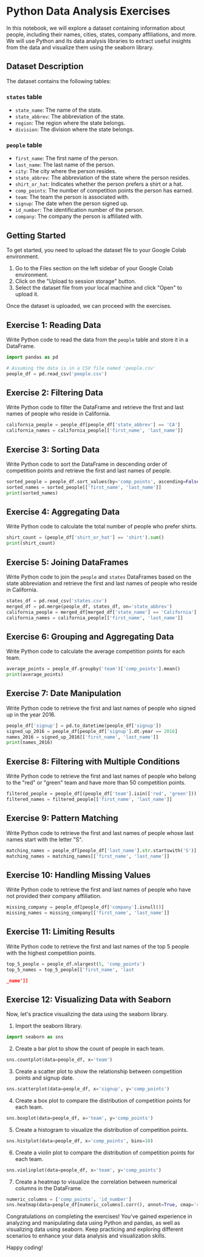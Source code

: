 # Python Data Analysis Exercises

In this notebook, we will explore a dataset containing information about people, including their names, cities, states, company affiliations, and more. We will use Python and its data analysis libraries to extract useful insights from the data and visualize them using the seaborn library.

## Dataset Description

The dataset contains the following tables:

### `states` table

- `state_name`: The name of the state.
- `state_abbrev`: The abbreviation of the state.
- `region`: The region where the state belongs.
- `division`: The division where the state belongs.

### `people` table

- `first_name`: The first name of the person.
- `last_name`: The last name of the person.
- `city`: The city where the person resides.
- `state_abbrev`: The abbreviation of the state where the person resides.
- `shirt_or_hat`: Indicates whether the person prefers a shirt or a hat.
- `comp_points`: The number of competition points the person has earned.
- `team`: The team the person is associated with.
- `signup`: The date when the person signed up.
- `id_number`: The identification number of the person.
- `company`: The company the person is affiliated with.

## Getting Started

To get started, you need to upload the dataset file to your Google Colab environment.

1. Go to the Files section on the left sidebar of your Google Colab environment.
2. Click on the "Upload to session storage" button.
3. Select the dataset file from your local machine and click "Open" to upload it.

Once the dataset is uploaded, we can proceed with the exercises.

## Exercise 1: Reading Data

Write Python code to read the data from the `people` table and store it in a DataFrame.

```python
import pandas as pd

# Assuming the data is in a CSV file named 'people.csv'
people_df = pd.read_csv('people.csv')
```

## Exercise 2: Filtering Data

Write Python code to filter the DataFrame and retrieve the first and last names of people who reside in California.

```python
california_people = people_df[people_df['state_abbrev'] == 'CA']
california_names = california_people[['first_name', 'last_name']]
```

## Exercise 3: Sorting Data

Write Python code to sort the DataFrame in descending order of competition points and retrieve the first and last names of people.

```python
sorted_people = people_df.sort_values(by='comp_points', ascending=False)
sorted_names = sorted_people[['first_name', 'last_name']]
print(sorted_names)
```

## Exercise 4: Aggregating Data

Write Python code to calculate the total number of people who prefer shirts.

```python
shirt_count = (people_df['shirt_or_hat'] == 'shirt').sum()
print(shirt_count)
```

## Exercise 5: Joining DataFrames

Write Python code to join the `people` and `states` DataFrames based on the state abbreviation and retrieve the first and last names of people who reside in California.

```python
states_df = pd.read_csv('states.csv')
merged_df = pd.merge(people_df, states_df, on='state_abbrev')
california_people = merged_df[merged_df['state_name'] == 'California']
california_names = california_people[['first_name', 'last_name']]
```

## Exercise 6: Grouping and Aggregating Data

Write Python code to calculate the average competition points for each team.

```python
average_points = people_df.groupby('team')['comp_points'].mean()
print(average_points)
```

## Exercise 7: Date Manipulation

Write Python code to retrieve the first and last names of people who signed up in the year 2016.

```python
people_df['signup'] = pd.to_datetime(people_df['signup'])
signed_up_2016 = people_df[people_df['signup'].dt.year == 2016]
names_2016 = signed_up_2016[['first_name', 'last_name']]
print(names_2016)
```

## Exercise 8: Filtering with Multiple Conditions

Write Python code to retrieve the first and last names of people who belong to the "red" or "green" team and have more than 50 competition points.

```python
filtered_people = people_df[(people_df['team'].isin(['red', 'green'])) & (people_df['comp_points'] > 50)]
filtered_names = filtered_people[['first_name', 'last_name']]
```

## Exercise 9: Pattern Matching

Write Python code to retrieve the first and last names of people whose last names start with the letter "S".

```python
matching_names = people_df[people_df['last_name'].str.startswith('S')]
matching_names = matching_names[['first_name', 'last_name']]
```

## Exercise 10: Handling Missing Values

Write Python code to retrieve the first and last names of people who have not provided their company affiliation.

```python
missing_company = people_df[people_df['company'].isnull()]
missing_names = missing_company[['first_name', 'last_name']]
```

## Exercise 11: Limiting Results

Write Python code to retrieve the first and last names of the top 5 people with the highest competition points.

```python
top_5_people = people_df.nlargest(5, 'comp_points')
top_5_names = top_5_people[['first_name', 'last

_name']]
```

## Exercise 12: Visualizing Data with Seaborn

Now, let's practice visualizing the data using the seaborn library.

1. Import the seaborn library.

```python
import seaborn as sns
```

2. Create a bar plot to show the count of people in each team.

```python
sns.countplot(data=people_df, x='team')
```

3. Create a scatter plot to show the relationship between competition points and signup date.

```python
sns.scatterplot(data=people_df, x='signup', y='comp_points')
```

4. Create a box plot to compare the distribution of competition points for each team.

```python
sns.boxplot(data=people_df, x='team', y='comp_points')
```

5. Create a histogram to visualize the distribution of competition points.

```python
sns.histplot(data=people_df, x='comp_points', bins=10)
```

6. Create a violin plot to compare the distribution of competition points for each team.

```python
sns.violinplot(data=people_df, x='team', y='comp_points')
```

7. Create a heatmap to visualize the correlation between numerical columns in the DataFrame.

```python
numeric_columns = ['comp_points', 'id_number']
sns.heatmap(data=people_df[numeric_columns].corr(), annot=True, cmap='coolwarm')
```

Congratulations on completing the exercises! You've gained experience in analyzing and manipulating data using Python and pandas, as well as visualizing data using seaborn. Keep practicing and exploring different scenarios to enhance your data analysis and visualization skills.

Happy coding!